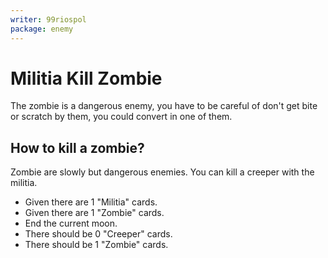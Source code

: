 ```yaml
---
writer: 99riospol
package: enemy
---
```

# Militia Kill Zombie

The zombie is a dangerous enemy,
you have to be careful of don't get bite
or scratch by them, you could convert in one of them.

## How to kill a zombie?

Zombie are slowly but dangerous enemies.
You can kill a creeper with the militia.

 * Given there are 1 "Militia" cards.
 * Given there are 1 "Zombie" cards.
 * End the current moon.
 * There should be 0 "Creeper" cards.
 * There should be 1 "Zombie" cards.


